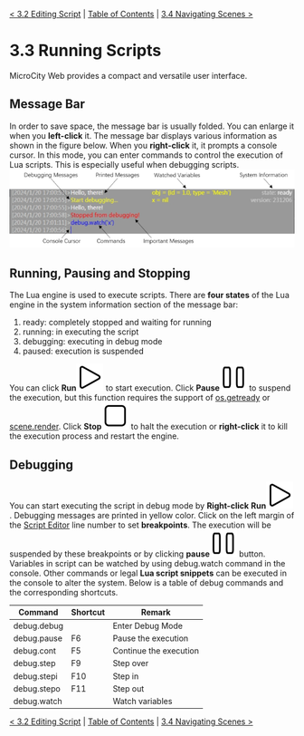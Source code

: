 [< 3.2 Editing Script](3.2_editing_scripts.md) | [Table of Contents](readme.md) | [3.4 Navigating Scenes >](3.4_navigating_scenes.md)

# 3.3 Running Scripts
MicroCity Web provides a compact and versatile user interface.

## Message Bar
In order to save space, the message bar is usually folded. You can enlarge it when you **left-click** it. The message bar displays various information as shown in the figure below. When you **right-click** it, it prompts a console cursor. In this mode, you can enter commands to control the execution of Lua scripts. This is especially useful when debugging scripts.
![script editor](./img/message_bar.png)

## Running, Pausing and Stopping
The Lua engine is used to execute scripts. There are **four states** of the Lua engine in the system information section of the message bar:
1. ready: completely stopped and waiting for running
2. running: in executing the script 
3. debugging: executing in debug mode 
4. paused: execution is suspended

You can click **Run**![](../img/play.svg) to start execution. Click **Pause**![](../img/pause.svg) to suspend the execution, but this function requires the support of [os.getready](4.2_operation_system.md) or [scene.render](4.3_scene_and_object.md). Click **Stop**![](../img/stop.svg) to halt the execution or **right-click** it to kill the execution process and restart the engine.

## Debugging
You can start executing the script in debug mode by **Right-click** **Run**![](../img/play.svg). Debugging messages are printed in yellow color. Click on the left margin of the [Script Editor](3.2_editing_scripts.md) line number to set **breakpoints**. The execution will be suspended by these breakpoints or by clicking **pause**![](../img/pause.svg) button. Variables in script can be watched by using debug.watch command in the console. Other commands or legal **Lua script snippets** can be executed in the console to alter the system. Below is a table of debug commands and the corresponding shortcuts.

|Command|Shortcut|Remark|
|---|---|---|
|debug.debug||Enter Debug Mode|
|debug.pause|F6|Pause the execution|
|debug.cont|F5|Continue the execution|
|debug.step|F9|Step over|
|debug.stepi|F10|Step in|
|debug.stepo|F11|Step out|
|debug.watch||Watch variables|

[< 3.2 Editing Script](3.2_editing_scripts.md) | [Table of Contents](readme.md) | [3.4 Navigating Scenes >](3.4_navigating_scenes.md)